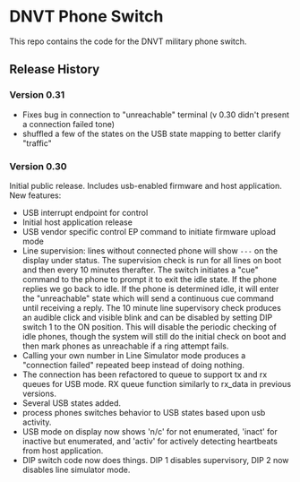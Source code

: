# DNVT Phone Switch

This repo contains the code for the DNVT military phone switch. 

## Release History

### Version 0.31

- Fixes bug in connection to "unreachable" terminal (v 0.30 didn't present a connection failed tone)
- shuffled a few of the states on the USB state mapping to better clarify "traffic"

### Version 0.30

Initial public release. Includes usb-enabled firmware and host application. New features:

- USB interrupt endpoint for control
- Initial host application release
- USB vendor specific control EP command to initiate firmware upload mode
- Line supervision: lines without connected phone will show `---` on the display under status. The supervision check is run for all lines on boot and then every 10 minutes therafter. The switch initiates a "cue" command to the phone to prompt it to exit the idle state. If the phone replies we go back to idle. If the phone is determined idle, it will enter the "unreachable" state which will send a continuous cue command until receiving a reply. The 10 minute line supervisory check produces an audible click and visible blink and can be disabled by setting DIP switch 1 to the ON position. This will disable the periodic checking of idle phones, though the system will still do the initial check on boot and then mark phones as unreachable if a ring attempt fails.
- Calling your own number in Line Simulator mode produces a "connection failed" repeated beep instead of doing nothing.
- The connection has been refactored to queue to support tx and rx queues for USB mode. RX queue function similarly to rx_data in previous versions.
- Several USB states added.
- process phones switches behavior to USB states based upon usb activity.
- USB mode on display now shows 'n/c' for not enumerated, 'inact' for inactive but enumerated, and 'activ' for actively detecting heartbeats from host application.
- DIP switch code now does things. DIP 1 disables supervisory, DIP 2 now disables line simulator mode.
